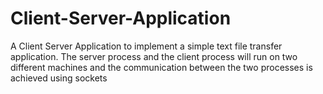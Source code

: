 # Client-Server-Application
A Client Server Application to implement a simple text file transfer application. The server process and the client process will run on two different machines and the communication between the two processes is achieved using sockets
